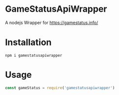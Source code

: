 # GameStatusApiWrapper
A nodejs Wrapper for https://gamestatus.info/


# Installation
`npm i gamestatusapiwrapper`

# Usage

```js
const gameStatus = require('gamestatusapiwrapper')
```

